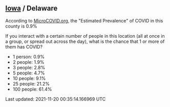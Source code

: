 
## [Iowa](/united-states/iowa) / Delaware

According to [MicroCOVID.org](http://microcovid.org),
the "Estimated Prevalence" of COVID in this county is 0.9%

If you interact with a certain number of people in this location
(all at once in a group, or spread out across the day), what is the chance that
1 or more of them has COVID?

- 1 person: 0.9%
- 2 people: 1.9%
- 3 people: 2.8%
- 5 people: 4.7%
- 10 people: 9.1%
- 25 people: 21.2%
- 100 people: 61.4%

Last updated: 2021-11-20 00:35:14.166969 UTC
